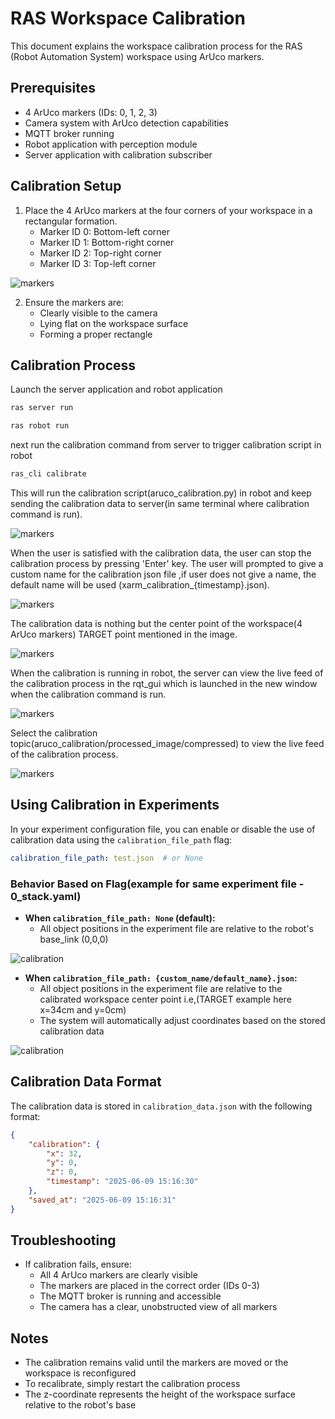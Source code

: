 # RAS Workspace Calibration

This document explains the workspace calibration process for the RAS (Robot Automation System) workspace using ArUco markers.

## Prerequisites

- 4 ArUco markers (IDs: 0, 1, 2, 3)
- Camera system with ArUco detection capabilities
- MQTT broker running
- Robot application with perception module
- Server application with calibration subscriber

## Calibration Setup

1. Place the 4 ArUco markers at the four corners of your workspace in a rectangular formation.
   - Marker ID 0: Bottom-left corner
   - Marker ID 1: Bottom-right corner
   - Marker ID 2: Top-right corner
   - Marker ID 3: Top-left corner

![markers](images/calibration_1.jpg)

2. Ensure the markers are:
   - Clearly visible to the camera
   - Lying flat on the workspace surface
   - Forming a proper rectangle

## Calibration Process

Launch the server application and robot application

```bash
ras server run
```

```bash
ras robot run
```
next run the calibration command
from server to trigger calibration script in robot

```bash
ras_cli calibrate
```
 This will run the calibration script(aruco_calibration.py) in robot and keep sending the calibration data to server(in same terminal where calibration command is run).

![markers](images/calibration_start.png)

When the user is satisfied with the calibration data, the user can stop the calibration process by pressing 'Enter' key.
The user will prompted to give a custom name for the calibration json file ,if user does not give a name, the default name will be used (xarm_calibration_{timestamp}.json).

![markers](images/calibration_end.png)

The calibration data is nothing but the center point of the workspace(4 ArUco markers) TARGET point mentioned in the image.

![markers](images/calibration_2.jpg)

When the calibration is running in robot, the server can view the live feed of the calibration process in the rqt_gui which is launched in the new window when the calibration command is run.

![markers](images/calib_rqt1.png)

Select the calibration topic(aruco_calibration/processed_image/compressed) to view the live feed of the calibration process.

![markers](images/calib_rqt2.png)


## Using Calibration in Experiments

In your experiment configuration file, you can enable or disable the use of calibration data using the `calibration_file_path` flag:

```yaml
calibration_file_path: test.json  # or None
```

### Behavior Based on Flag(example for same experiment file - 0_stack.yaml)

- **When `calibration_file_path: None` (default):**
  - All object positions in the experiment file are relative to the robot's base_link (0,0,0)

![calibration](images/calibration_4.png)

- **When `calibration_file_path: {custom_name/default_name}.json`:**
  - All object positions in the experiment file are relative to the calibrated workspace center point i.e,(TARGET example here x=34cm and y=0cm)
  - The system will automatically adjust coordinates based on the stored calibration data

![calibration](images/calibration_5.png)

## Calibration Data Format

The calibration data is stored in `calibration_data.json` with the following format:

```json
{
    "calibration": {
        "x": 32,
        "y": 0,
        "z": 0,
        "timestamp": "2025-06-09 15:16:30"
    },
    "saved_at": "2025-06-09 15:16:31"
}
```

## Troubleshooting

- If calibration fails, ensure:
  - All 4 ArUco markers are clearly visible
  - The markers are placed in the correct order (IDs 0-3)
  - The MQTT broker is running and accessible
  - The camera has a clear, unobstructed view of all markers

## Notes

- The calibration remains valid until the markers are moved or the workspace is reconfigured
- To recalibrate, simply restart the calibration process
- The z-coordinate represents the height of the workspace surface relative to the robot's base
